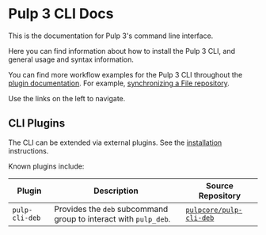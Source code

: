 # Pulp 3 CLI Docs

This is the documentation for Pulp 3's command line interface.

Here you can find information about how to install the Pulp 3 CLI, and general usage and syntax information.

You can find more workflow examples for the Pulp 3 CLI throughout the [plugin documentation](https://docs.pulpproject.org/pulpcore/plugins/index.html).
For example, [synchronizing a File repository](https://docs.pulpproject.org/pulp_file/workflows/sync.html).

Use the links on the left to navigate.

## CLI Plugins

The CLI can be extended via external plugins.
See the [installation](installation) instructions.

Known plugins include:

| Plugin | Description | Source Repository |
| --- | --- | --- |
| `pulp-cli-deb` | Provides the `deb` subcommand group to interact with `pulp_deb`. | [`pulpcore/pulp-cli-deb`](https://github.com/pulp/pulp-cli-deb) |
